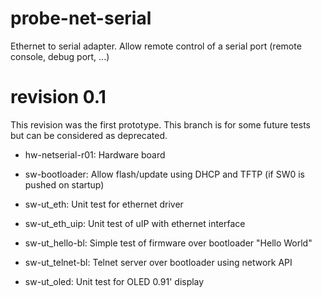 # probe-net-serial
Ethernet to serial adapter. Allow remote control of a serial port (remote console, debug port, ...) 

# revision 0.1
  This revision was the first prototype. This branch is for some future tests
but can be considered as deprecated.

 * hw-netserial-r01: Hardware board

 * sw-bootloader: Allow flash/update using DHCP and TFTP (if SW0 is pushed on startup)

 * sw-ut_eth: Unit test for ethernet driver

 * sw-ut_eth_uip: Unit test of uIP with ethernet interface

 * sw-ut_hello-bl: Simple test of firmware over bootloader "Hello World"

 * sw-ut_telnet-bl: Telnet server over bootloader using network API

 * sw-ut_oled: Unit test for OLED 0.91' display